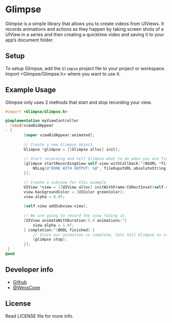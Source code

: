 # Glimpse
Glimpse is a simple library that allows you to create videos from UIViews.  It records animations and actions as they happen by taking screen shots of a UIView in a series and then creating a quicktime video and saving it to your app’s document folder.

## Setup
To setup Glimpse, add the `Glimpse` project file to your project or workspace. Import <Glimpse/Glimpse.h> where you want to use it.

## Example Usage
Glimpse only uses 2 methods that start and stop recording your view.

```objectivec
#import <Glimpse/Glimpse.h>

@implementation myViewController
- (void)viewDidAppear
- {
	    [super viewDidAppear:animated];
    
    	// Create a new Glimpse object.
	    Glimpse *glimpse = [[Glimpse alloc] init];
	    
	    // Start recording and tell Glimpse what to do when you are finished
    	[glimpse startRecordingView:self.view withCallback:^(NSURL *fileOuputURL) {
        	NSLog(@"DONE WITH OUTPUT: %@", fileOuputURL.absoluteString);
	    }];

		// Create a subview for this example
    	UIView *view = [[UIView alloc] initWithFrame:CGRectInset(self.view.bounds, 40.0f 40.0f)];
	    view.backgroundColor = [UIColor greenColor];
	    view.alpha = 0.0f;
    	
    	[self.view addSubview:view];
    
    	// We are going to record the view fading in.
	    [UIView animateWithDuration:5.0 animations:^{
    	    view.alpha = 1.0f;
	    } completion:^(BOOL finished) {
	    	// Since our animation is complete, lets tell Glimpse to stop recording.
    	    [glimpse stop];
	    }];
 }
@end
```
## Developer info
* [Github](http://www.github.com/wess)
* [@WessCope](http://www.twitter.com/wesscope)

## License
Read LICENSE file for more info.
